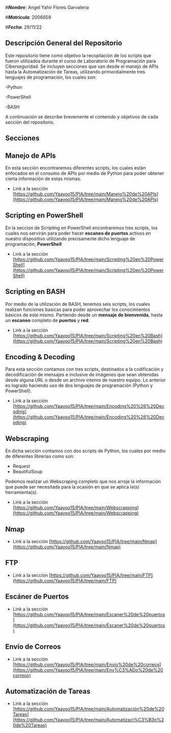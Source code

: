 #***Nombre***: Angel Yahir Flores Garvalena

#***Matricula***: 2006659

#***Fecha***: 29/11/22

## Descripción General del Repositorio

Este repositorio tiene como objetivo la recopilación de los scripts que fueron utilizados durante el curso de Laboratorio de Programación para Ciberseguridad.
Se incluyen secciones que van desde el manejo de APIs hasta la Automatización de Tareas, utilizando primordialmente tres lenguajes de programación, los cuales son:

-Python

-PowerShell

-BASH

A continuación se describe brevemente el contenido y objetivos de cada sección del repositorio.

## Secciones

## Manejo de APIs
En esta sección encontraremos diferentes scripts, los cuales están enfocados en el consumo de APIs por medio de Python para poder obtener cierta información de estas mismas.
- Link a la sección
[https://github.com/Yaayoo15/PIA/tree/main/Manejo%20de%20APIs](https://github.com/Yaayoo15/PIA/tree/main/Manejo%20de%20APIs)

## Scripting en PowerShell
En la seccion de Scripting en PowerShell encontraremos tres scripts, los cuales nos servirán para poder hacer **escaneo de puertos** activos en nuestro dispositivo utilizando precisamente dicho lenguaje de programación, **PowerShell**

- Link a la sección
[https://github.com/Yaayoo15/PIA/tree/main/Scripting%20en%20PowerShell](https://github.com/Yaayoo15/PIA/tree/main/Scripting%20en%20PowerShell)

## Scripting en BASH
Por medio de la utilización de BASH, tenemos seis scripts, los cuales realizan funciones basicas para poder aprovechar los conocimientos básicos de este mismo. 
Partiendo desde un **mensaje** **de bienvenida**, hasta un **escaneo** completo de **puertos** y **red**. 

 - Link a la sección
[https://github.com/Yaayoo15/PIA/tree/main/Scripting%20en%20Bash](https://github.com/Yaayoo15/PIA/tree/main/Scripting%20en%20Bash)

## Encoding & Decoding
Para esta sección contamos con tres scripts, destinados a la codificación y decodificación de mensajes e inclusive de imágenes que sean obtenidas desde alguna URL o desde un archivo intenro de nuestro equipo.
Lo anterior es logrado haciendo uso de dos lenguajes de programación (Python y PowerShell).

- Link a la sección
[https://github.com/Yaayoo15/PIA/tree/main/Encoding%20%26%20Decoding](https://github.com/Yaayoo15/PIA/tree/main/Encoding%20%26%20Decoding)

## Webscraping
En dicha sección contamos con dos scripts de Python, los cuales por medio de diferentes librerías como son:

 - Request
 - BeautifulSoup

Podemos realizar un Webscraping completo que nos arroje la información que puede ser necesitada para la ocasión en que se aplica la(s) herramienta(s).

- Link a la sección
[https://github.com/Yaayoo15/PIA/tree/main/Webscrapping](https://github.com/Yaayoo15/PIA/tree/main/Webscrapping)

## Nmap

- Link a la sección
[https://github.com/Yaayoo15/PIA/tree/main/Nmap](https://github.com/Yaayoo15/PIA/tree/main/Nmap)

## FTP

- Link a la sección
[https://github.com/Yaayoo15/PIA/tree/main/FTP](https://github.com/Yaayoo15/PIA/tree/main/FTP)

## Escáner de Puertos

- Link a la sección
[https://github.com/Yaayoo15/PIA/tree/main/Escaner%20de%20puertos](https://github.com/Yaayoo15/PIA/tree/main/Escaner%20de%20puertos)

## Envío de Correos

- Link a la sección
[https://github.com/Yaayoo15/PIA/tree/main/Envío%20de%20correos](https://github.com/Yaayoo15/PIA/tree/main/Env%C3%ADo%20de%20correos)

## Automatización de Tareas

- Link a la sección
[https://github.com/Yaayoo15/PIA/tree/main/Automatización%20de%20Tareas](https://github.com/Yaayoo15/PIA/tree/main/Automatizaci%C3%B3n%20de%20Tareas)
